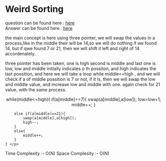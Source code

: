 # Weird Sorting

question can be found here : <a href="https://github.com/chaltidutta/DSC-NSEC-Algorithms/tree/master/1.%20Array/weird_sorting"> here </a> <br>
Answer can be found here : <a href="https://github.com/chaltidutta/DSC-NSEC-Algorithms/blob/master/1.%20Array/weird_sorting/Weird_Sorting_chalti.cpp">here </a><br>

the main concept is here using three pointer, we will swap the values in a process,like in the middle 
 their will be 14,so we will do nothing if we found 14,  but if qwe found 7 or 21, then we will shift it 
 left and right of 14 accordenately.
  
 
 three pointer has been taken, one is high second is middle and last one is low, low and middle initially
 indicates o th possiton, and high indicates the last possition, and here we will take a loop while 
 middle<=high , and we will check if a of middle possition is 7 or not, if it is, then we will
 swap the low and middle value, and increase low and middle with one. 
 again check for 21 value, with the same process.

 <p align="center">   while(middle<=high){
        if(a[middle]==7){
            swap(a[middle],a[low]);
            low=low+1;
            middle++;
        }
        
        else if(a[middle]==21){
            swap(a[middle],a[high]);
            high--;
        }
        else{
            middle++;
        }
    } </p>

Time Complexity :- O(N)
Space Complesity :- O(N)